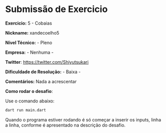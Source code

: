 # Submissão de Exercicio

**Exercicio:** 5 - Cobaias

**Nickname:** xandecoelho5

**Nível Técnico:** - Pleno

**Empresa:** - Nenhuma -

**Twitter**: https://twitter.com/Shiyutsukari

**Dificuldade de Resolução:** - Baixa -

**Comentários:** Nada a acrescentar

**Como rodar o desafio**: 

Use o comando abaixo: 
```bash
dart run main.dart
```
Quando o programa estiver rodando é só começar a inserir os inputs, linha a linha, conforme é apresentado na descrição do desafio.
